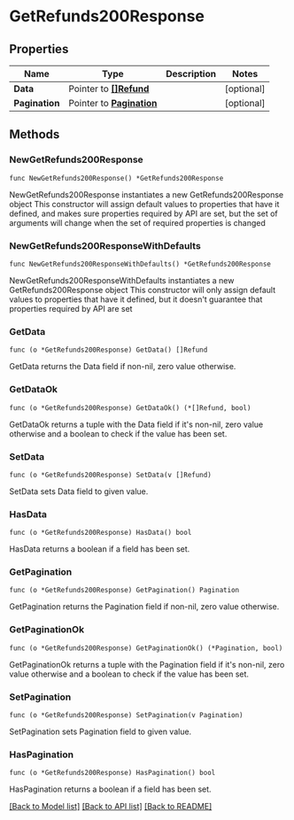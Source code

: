 # GetRefunds200Response

## Properties

Name | Type | Description | Notes
------------ | ------------- | ------------- | -------------
**Data** | Pointer to [**[]Refund**](Refund.md) |  | [optional] 
**Pagination** | Pointer to [**Pagination**](Pagination.md) |  | [optional] 

## Methods

### NewGetRefunds200Response

`func NewGetRefunds200Response() *GetRefunds200Response`

NewGetRefunds200Response instantiates a new GetRefunds200Response object
This constructor will assign default values to properties that have it defined,
and makes sure properties required by API are set, but the set of arguments
will change when the set of required properties is changed

### NewGetRefunds200ResponseWithDefaults

`func NewGetRefunds200ResponseWithDefaults() *GetRefunds200Response`

NewGetRefunds200ResponseWithDefaults instantiates a new GetRefunds200Response object
This constructor will only assign default values to properties that have it defined,
but it doesn't guarantee that properties required by API are set

### GetData

`func (o *GetRefunds200Response) GetData() []Refund`

GetData returns the Data field if non-nil, zero value otherwise.

### GetDataOk

`func (o *GetRefunds200Response) GetDataOk() (*[]Refund, bool)`

GetDataOk returns a tuple with the Data field if it's non-nil, zero value otherwise
and a boolean to check if the value has been set.

### SetData

`func (o *GetRefunds200Response) SetData(v []Refund)`

SetData sets Data field to given value.

### HasData

`func (o *GetRefunds200Response) HasData() bool`

HasData returns a boolean if a field has been set.

### GetPagination

`func (o *GetRefunds200Response) GetPagination() Pagination`

GetPagination returns the Pagination field if non-nil, zero value otherwise.

### GetPaginationOk

`func (o *GetRefunds200Response) GetPaginationOk() (*Pagination, bool)`

GetPaginationOk returns a tuple with the Pagination field if it's non-nil, zero value otherwise
and a boolean to check if the value has been set.

### SetPagination

`func (o *GetRefunds200Response) SetPagination(v Pagination)`

SetPagination sets Pagination field to given value.

### HasPagination

`func (o *GetRefunds200Response) HasPagination() bool`

HasPagination returns a boolean if a field has been set.


[[Back to Model list]](../README.md#documentation-for-models) [[Back to API list]](../README.md#documentation-for-api-endpoints) [[Back to README]](../README.md)


